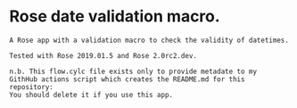 # Rose date validation macro.
    A Rose app with a validation macro to check the validity of datetimes.

    Tested with Rose 2019.01.5 and Rose 2.0rc2.dev.

    n.b. This flow.cylc file exists only to provide metadate to my
    GithHub actions script which creates the README.md for this repository:
    You should delete it if you use this app.

